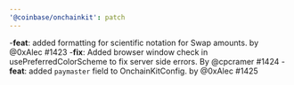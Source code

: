```yaml
---
'@coinbase/onchainkit': patch
---
```


-**feat**: added formatting for scientific notation for Swap amounts. by @0xAlec #1423
-**fix**: Added browser window check in usePreferredColorScheme to fix server side errors. By @cpcramer #1424
-**feat**: added `paymaster` field to OnchainKitConfig. by @0xAlec #1425
